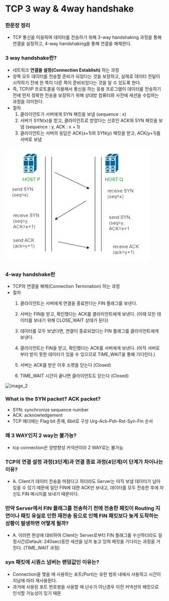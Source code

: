 # TCP 3 way & 4way handshake

### 한문장 정리

- TCP 통신을 이용하여 데이터를 전송하기 위해  3-way handshaking 과정을 통해 연결을 설정하고, 4-way handshaking을 통해 연결을 해제한다.

### 3 way handshake란?

- 네트워크 **연결을 설정(Connection Establish)** 하는 과정
- 양쪽 모두 데이터를 전송할 준비가 되었다는 것을 보장하고, 실제로 데이터 전달이 시작하기 전에 한 쪽이 다른 쪽이 준비되었다는 것을 알 수 있도록 한다.
- 즉, TCP/IP 프로토콜을 이용해서 통신을 하는 응용 프로그램이 데이터를 전송하기 전에 먼저 정확한 전송을 보장하기 위해 상대방 컴퓨터와 사전에 세션을 수립하는 과정을 의미한다.
- 절차
    1. 클라이언트가 서버에게 SYN 패킷을 보냄 (sequence : x)
    2. 서버가 SYN(x)을 받고, 클라이언트로 받았다는 신호인 ACK와 SYN 패킷을 보냄 (sequence : y, ACK : x + 1)
    3. 클라이언트는 서버의 응답은 ACK(x+1)와 SYN(y) 패킷을 받고, ACK(y+1)를 서버로 보냄

![image_1](./TCP_3_way_&_4way_handshake/1.png)

### 4-way handshake란

- TCP의 연결을 해제(Connection Termination) 하는 과정
- 절차
    1. 클라이언트는 서버에게 연결을 종료한다는 FIN 플래그를 보낸다.
    2. 서버는 FIN을 받고, 확인했다는 ACK를 클라이언트에게 보낸다. (이때 모든 데이터를 보내기 위해 CLOSE_WAIT 상태가 된다)
    3. 데이터를 모두 보냈다면, 연결이 종료되었다는 FIN 플래그를 클라이언트에게 보낸다.
    4. 클라이언트는 FIN을 받고, 확인했다는 ACK를 서버에게 보낸다. (아직 서버로부터 받지 못한 데이터가 있을 수 있으므로 TIME_WAIT을 통해 기다린다.)

     5.  서버는 ACK를 받은 이후 소켓을 닫는다 (Closed)

     6.  TIME_WAIT 시간이 끝나면 클라이언트도 닫는다 (Closed)

![image_2](./TCP_3_way_&_4way_handshake/2.png)

### What is the SYN packet? ACK packet?

- SYN: synchronize sequence number
- ACK: acknowledgement
- TCP 헤더에는 Flag bit 존재, 6bit로 구성 Urg-Ack-Psh-Rst-Syn-Fin 순서

### 왜 3 WAY인지 2 way는 불가능?

- tcp connection은 양방향성 커넥션이라 2 WAY로는 불가능

### TCP의 연결 설정 과정(3단계)과 연결 종료 과정(4단계)이 단계가 차이나는 이유?

- A. Client가 데이터 전송을 마쳤다고 하더라도 Server는 아직 보낼 데이터가 남아있을 수 있기 때문에 일단 FIN에 대한 ACK만 보내고, 데이터를 모두 전송한 후에 자신도 FIN 메시지를 보내기 때문이다.

### 만약 Server에서 FIN 플래그를 전송하기 전에 전송한 패킷이 Routing 지연이나 패킷 유실로 인한 재전송 등으로 인해 FIN 패킷보다 늦게 도착하는 상황이 발생하면 어떻게 될까?

- A. 이러한 현상에 대비하여 Client는 Server로부터 FIN 플래그를 수신하더라도 일정시간(Default: 240sec)동안 세션을 남겨 놓고 잉여 패킷을 기다리는 과정을 거친다. (TIME_WAIT 과정)

### syn 패킷에 시퀀스 넘버는 랜덤값인 이유는?

- Connection을 맺을 때 사용하는 포트(Port)는 유한 범위 내에서 사용하고 시간이 지남에 따라 재사용된다.
- 과거에 사용된 포트 번호쌍을 사용할 때 난수가 아닌경우 이전 커넥션의 패킷으로 인식할 가능성이 있기 때문